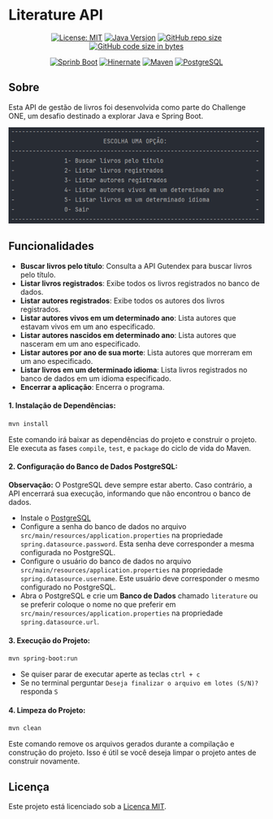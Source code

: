 # Literature API 

<div align="center">

[![License: MIT](https://img.shields.io/badge/License-MIT-yellow)](https://opensource.org/licenses/MIT)
[![Java Version](https://img.shields.io/badge/Java-21%2B-blue)](https://www.java.com/)
[![GitHub repo size](https://img.shields.io/github/repo-size/marllonmendez/stories?color=blue)]()
[![GitHub code size in bytes](https://img.shields.io/github/languages/code-size/marllonmendez/stories?color=blue)]()

[![Sprinb Boot](https://img.shields.io/badge/Spring_Boot-F2F4F9?style=for-the-badge&logo=spring-boot)](https://spring.io/projects/spring-boot)
[![Hinernate](https://img.shields.io/badge/Hibernate-59666C?style=for-the-badge&logo=Hibernate&logoColor=white)](https://hibernate.org/)
[![Maven](https://img.shields.io/badge/apache_maven-C71A36?style=for-the-badge&logo=apachemaven&logoColor=white)](https://maven.apache.org/)
[![PostgreSQL](https://img.shields.io/badge/PostgreSQL-316192?style=for-the-badge&logo=postgresql&logoColor=white)](postgresql.org/)

</div>

## Sobre
Esta API de gestão de livros foi desenvolvida como parte do Challenge ONE, um desafio destinado a explorar Java e Spring Boot.

<div>
    <img src="./assets/images/project.png" alt="Project" />
</div>


## Funcionalidades

- **Buscar livros pelo título**: Consulta a API Gutendex para buscar livros pelo título.
- **Listar livros registrados**: Exibe todos os livros registrados no banco de dados.
- **Listar autores registrados**: Exibe todos os autores dos livros registrados.
- **Listar autores vivos em um determinado ano**: Lista autores que estavam vivos em um ano especificado.
- **Listar autores nascidos em determinado ano**: Lista autores que nasceram em um ano especificado.
- **Listar autores por ano de sua morte**: Lista autores que morreram em um ano especificado.
- **Listar livros em um determinado idioma**: Lista livros registrados no banco de dados em um idioma especificado.
- **Encerrar a aplicação**: Encerra o programa.


<h4>1. Instalação de Dependências:</h4>

```bash
mvn install
```

Este comando irá baixar as dependências do projeto e construir o projeto. Ele executa as fases `compile`, `test`, e `package` do ciclo de vida do Maven.

<h4>2. Configuração do Banco de Dados PostgreSQL:</h4>

**Observação:**
O PostgreSQL deve sempre estar aberto. Caso contrário, a API encerrará sua execução, informando que não encontrou o banco de dados.

- Instale o [PostgreSQL](https://www.postgresql.org/download/)
- Configure a senha do banco de dados no arquivo `src/main/resources/application.properties` na propriedade `spring.datasource.password`. Esta senha deve corresponder a mesma configurada no PostgreSQL.
- Configure o usuário do banco de dados no arquivo `src/main/resources/application.properties` na propriedade `spring.datasource.username`. Este usuário deve corresponder o mesmo configurado no PostgreSQL.
- Abra o PostgreSQL e crie um **Banco de Dados** chamado `literature` ou se preferir coloque o nome no que preferir em `src/main/resources/application.properties` na propriedade `spring.datasource.url`.

<h4>3. Execução do Projeto:</h4>

```bash
mvn spring-boot:run
```

- Se quiser parar de executar aperte as teclas ```ctrl + c```
- Se no terminal perguntar ``Deseja finalizar o arquivo em lotes (S/N)?`` responda ``S``

<h4>4. Limpeza do Projeto:</h4>

```bash
mvn clean
```

Este comando remove os arquivos gerados durante a compilação e construção do projeto. Isso é útil se você deseja limpar o projeto antes de construir novamente.

## Licença

Este projeto está licenciado sob a [Licença MIT](LICENSE).

